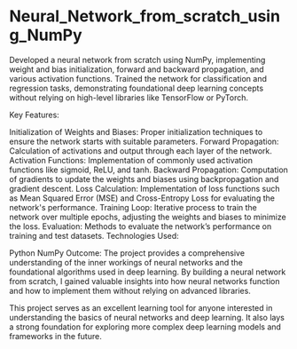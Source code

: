 # Neural_Network_from_scratch_using_NumPy
Developed a neural network from scratch using NumPy, implementing weight and bias initialization, forward and backward propagation, and various activation functions. Trained the network for classification and regression tasks, demonstrating foundational deep learning concepts without relying on high-level libraries like TensorFlow or PyTorch.

Key Features:

Initialization of Weights and Biases: Proper initialization techniques to ensure the network starts with suitable parameters.
Forward Propagation: Calculation of activations and output through each layer of the network.
Activation Functions: Implementation of commonly used activation functions like sigmoid, ReLU, and tanh.
Backward Propagation: Computation of gradients to update the weights and biases using backpropagation and gradient descent.
Loss Calculation: Implementation of loss functions such as Mean Squared Error (MSE) and Cross-Entropy Loss for evaluating the network's performance.
Training Loop: Iterative process to train the network over multiple epochs, adjusting the weights and biases to minimize the loss.
Evaluation: Methods to evaluate the network’s performance on training and test datasets.
Technologies Used:

Python
NumPy
Outcome:
The project provides a comprehensive understanding of the inner workings of neural networks and the foundational algorithms used in deep learning. By building a neural network from scratch, I gained valuable insights into how neural networks function and how to implement them without relying on advanced libraries.

This project serves as an excellent learning tool for anyone interested in understanding the basics of neural networks and deep learning. It also lays a strong foundation for exploring more complex deep learning models and frameworks in the future.
